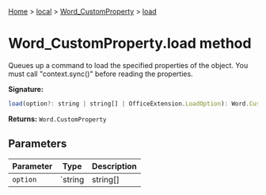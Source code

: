 [Home](./index) &gt; [local](local.md) &gt; [Word\_CustomProperty](local.word_customproperty.md) &gt; [load](local.word_customproperty.load.md)

# Word\_CustomProperty.load method

Queues up a command to load the specified properties of the object. You must call "context.sync()" before reading the properties.

**Signature:**
```javascript
load(option?: string | string[] | OfficeExtension.LoadOption): Word.CustomProperty;
```
**Returns:** `Word.CustomProperty`

## Parameters

|  Parameter | Type | Description |
|  --- | --- | --- |
|  `option` | `string | string[] | OfficeExtension.LoadOption` |  |

